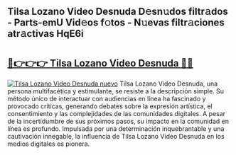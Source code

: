 ## Tilsa Lozano Video Desnuda D𝚎sn𝚞dos filtr𝚊dos - Parts-emU Vid𝚎os f𝚘tos - N𝚞evas filtr𝚊ciones atr𝚊ctivas HqE6i

# <h2><a href="http://mb42cbe.tromn.icu/?c=Tilsa+Lozano+Video+Desnuda">🔗👉👉👉 Tilsa Lozano Video Desnuda 🔗🔗</a></h2>

[![Tilsa Lozano Video Desnuda nuevo](https://i.imgur.com/pEAQMta.gif)](http://mb42cbe.tromn.icu/?c=Tilsa+Lozano+Video+Desnuda)
Tilsa Lozano Video Desnuda, una persona multifacética y estimulante, se resiste a la descripción simple. Su método único de interactuar con audiencias en línea ha fascinado y provocado críticas, generando debates sobre la expresión artística, el consentimiento y las complejidades de las comunidades digitales. A pesar de la incertidumbre de sus próximos pasos, su impacto en la comunidad en línea es profundo. Impulsada por una determinación inquebrantable y una cautivación innegable, la influencia de Tilsa Lozano Video Desnuda en los medios digitales es pionera.
